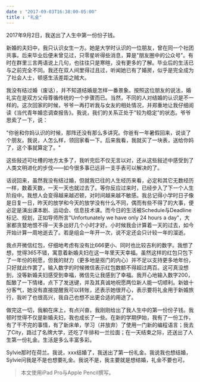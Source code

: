 ```yaml
---
date : "2017-09-03T16:38:00-05:00"
title : "礼金"
---
```


2017年9月2日，我送出了人生中第一份份子钱。

新婚的夫妇中，我只认识女生一方。她是大学时认识的一位朋友，曾在同一个社团共事。后来毕业后便未曾见过，只零星听得些消息，算是"朋友圈中的公众号"。有时在群里三言两语说上几句，也往往只是寒暄，没有更多的了解。毕业后的生活已与之前完全不同。我还在双人间里得过且过，听闻她已有了婚房，似乎是完全成为了社会人士，顿感生活差距之贼大。

我没有结过婚（废话），并不知道结婚是怎样一番景象。按照这位朋友的说法，婚礼实在是双方父母尊循传统的一个步骤而已。当然，不同的人对结婚的认识是不一样的。这次回家的时候，爷爷一再打听我与女友的相处情况，并郑重地让我仔细阅读《当代青年婚恋调查报告》。我说，我们的关系正处于"较为稳定"的状态。爷爷思索了一下，说：

"你爸和你妈认识的时候，那阵还没有那么多讲究。你爸有一年暑假回来，说谈了个朋友。我说，人怎么样，领回家看一下。后来我看，我就买了一块表，送给你妈了，这个事就算定了。"

这些敍述可吐槽的地方太多了，我听完后不仅无言以对，还从这些敍述中感受到了人类文明进化的步伐——如今很多事已远非一支手表可以解决的了。

话说回来，虽然我没有结过婚，但就我已往的人生经历来看，必定和其它无数经历一样，数着天数，一天一天也就过去了。等你反应过来时，已经步入了下一个人生阶段中。我想人会变得越来越迟顿，对时间越来越不敏感。我总记得小学时日子像是日复一日，昨天的放学和今天的放学没有什么不同，偶而有些不得了的大事，便必定是演出课本剧、运动会、信息技术课。而今日的生活被Schedule与Deadline标记、规划，正如导师所言"Unfortunately we have only 24 hours a day"，大家都贪婪地恨不得一天多出好几个小时才好。小时候我会计算着一天的过去，如今开始计算一周地逝去了。若是组会一年开一次，说不定还会只计较一年的溜逝。

我点开微信红包，仔细地考虑有没有比666更小、同时也比较吉利的数字。我想了想，觉得365不错，寓意着新婚夫妇在这一年里天天幸福。虽然这样的红包只包下了一年份的祝愿，但我的财力（更多地是抠门的内心）并不足以支持更多地年份，只好就此作罢了。输入数字的时候微信表示红包数额不得超过两百。这可真没想到，没等新婚夫妇感受到幸福，微信先让我感到了幸福。我开心地输入数字200，酝酿了一下情绪，点下了发送键，并及其真诚地祝愿两位新人能一切顺利。新娘十分客气，她没有直接提醒我可以转账，还表示她很开心，表示要将礼金用于新婚旅行，我听了也很高兴，我自己也想不出更合适的用途了。

做完这一切，我躺在床上，有点兴奋。我刚刚给出了我人生中的第一份份子钱。我顿时觉得不仅是新婚夫妇，我也成长了一些。在新的学期伊始，我有了一份工作，有了干不完的事情，有了新床单，学习（并放弃）了使用一门新的编程语言；我去了City，路过了名牌大学，还吃了牛排和一兰拉面；在一天结束之际，还送出了人生第一份礼金。生活是多么丰富多彩。

Sylvie那时在荷兰。我说，xxx结婚了，我送出了第一份礼金。我说我也想结婚，Sylvie问我是不是也想要礼金。我说不是，我主要就是想结婚，礼金不要也可。

> 本文使用iPad Pro与Apple Pencil撰写。